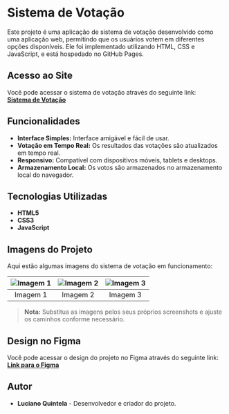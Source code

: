 # Sistema de Votação

Este projeto é uma aplicação de sistema de votação desenvolvido como uma aplicação web, permitindo que os usuários votem em diferentes opções disponíveis. Ele foi implementado utilizando HTML, CSS e JavaScript, e está hospedado no GitHub Pages.

## Acesso ao Site

Você pode acessar o sistema de votação através do seguinte link:  
[**Sistema de Votação**](https://lucianoquintela.github.io/sistema-de-votacao/)

## Funcionalidades

- **Interface Simples:** Interface amigável e fácil de usar.
- **Votação em Tempo Real:** Os resultados das votações são atualizados em tempo real.
- **Responsivo:** Compatível com dispositivos móveis, tablets e desktops.
- **Armazenamento Local:** Os votos são armazenados no armazenamento local do navegador.

## Tecnologias Utilizadas

- **HTML5**
- **CSS3**
- **JavaScript**

## Imagens do Projeto

Aqui estão algumas imagens do sistema de votação em funcionamento:

| ![Imagem 1](./assets/tela-inicial.png) | ![Imagem 2](./assets/tela-de-login.png) | ![Imagem 3](./assets/.png) |
|:--------------------------------:|:--------------------------------:|:--------------------------------:|
| Imagem 1                         | Imagem 2                         | Imagem 3                         |

> **Nota:** Substitua as imagens pelos seus próprios screenshots e ajuste os caminhos conforme necessário.

## Design no Figma

Você pode acessar o design do projeto no Figma através do seguinte link:  
[**Link para o Figma**](https://www.figma.com/design/3xkhldhJANtuy1tqETK8mB/Untitled?node-id=0-1&t=OiwInqLYqoVqiNr9-0)

## Autor

- **Luciano Quintela** - Desenvolvedor e criador do projeto.
